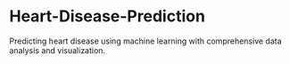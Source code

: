 # Heart-Disease-Prediction
Predicting heart disease using machine learning with comprehensive data analysis and visualization.
